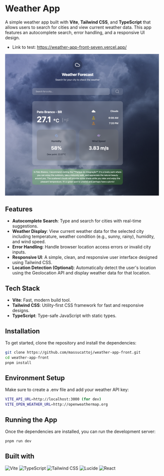 # Weather App

A simple weather app built with **Vite**, **Tailwind CSS**, and **TypeScript** that allows users to search for cities and view current weather data. This app features an autocomplete search, error handling, and a responsive UI design.

- Link to test:
https://weather-app-front-seven.vercel.app/


![App Screenshot](./src/assets/hero.png)

## Features

- **Autocomplete Search**: Type and search for cities with real-time suggestions.
- **Weather Display**: View current weather data for the selected city including temperature, weather condition (e.g., sunny, rainy), humidity, and wind speed.
- **Error Handling**: Handle browser location access errors or invalid city inputs.
- **Responsive UI**: A simple, clean, and responsive user interface designed using Tailwind CSS.
- **Location Detection (Optional)**: Automatically detect the user's location using the Geolocation API and display weather data for that location.

## Tech Stack

- **Vite**: Fast, modern build tool.
- **Tailwind CSS**: Utility-first CSS framework for fast and responsive designs.
- **TypeScript**: Type-safe JavaScript with static types.


## Installation

To get started, clone the repository and install the dependencies:

```bash
git clone https://github.com/massucattoj/weather-app-front.git
cd weather-app-front
pnpm install
```

## Environment Setup

Make sure to create a .env file and add your weather API key:

```bash
VITE_API_URL=http://localhost:3000 (for dev)
VITE_OPEN_WEATHER_URL=http://openweathermap.org
```

## Running the App

Once the dependencies are installed, you can run the development server:

```bash
pnpm run dev
```

## Built with
![Vite](https://img.shields.io/badge/Vite-646CFF?style=for-the-badge&logo=Vite&logoColor=white)
![TypeScript](https://img.shields.io/badge/typescript-007ACC?logo=typescript&logoColor=white)
![Tailwind CSS](https://img.shields.io/badge/Tailwind_CSS-grey?style=for-the-badge&logo=tailwind-css&logoColor=38B2AC)
![Lucide](https://img.shields.io/static/v1?style=for-the-badge&message=Lucide&color=F56565&logo=Lucide&logoColor=FFFFFF&label=)
![React](https://img.shields.io/badge/-ReactJs-61DAFB?logo=react&logoColor=white&style=for-the-badge)